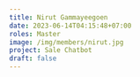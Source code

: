 ```yaml
---
title: Nirut Gammayeegoen
date: 2023-06-14T04:15:48+07:00
roles: Master
image: /img/members/nirut.jpg
project: Sale Chatbot
draft: false
---
```



